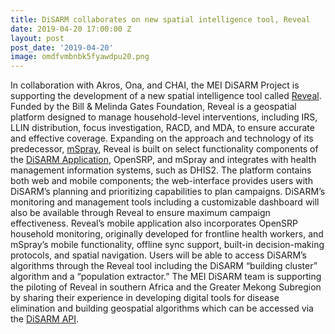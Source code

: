 ```yaml
---
title: DiSARM collaborates on new spatial intelligence tool, Reveal
date: 2019-04-20 17:00:00 Z
layout: post
post_date: '2019-04-20'
image: omdfvmbnbk5fyawdpu20.png
---
```


In collaboration with Akros, Ona, and CHAI, the MEI DiSARM Project is supporting the development of a new spatial intelligence tool called [Reveal](https://revealprecision.com/). Funded by the Bill & Melinda Gates Foundation, Reveal is a geospatial platform designed to manage household-level interventions, including IRS, LLIN distribution, focus investigation, RACD, and MDA, to ensure accurate and effective coverage. Expanding on the approach and technology of its predecessor, [mSpray](https://mspray.com/), Reveal is built on select functionality components of the [DiSARM Application](http://www.disarm.io/app/), OpenSRP, and mSpray and integrates with health management information systems, such as DHIS2. The platform contains both web and mobile components; the web-interface provides users with DiSARM’s planning and prioritizing capabilities to plan campaigns. DiSARM’s monitoring and management tools including a customizable dashboard will also be available through Reveal to ensure maximum campaign effectiveness. Reveal’s mobile application also incorporates OpenSRP household monitoring, originally developed for frontline health workers, and mSpray’s mobile functionality, offline sync support, built-in decision-making protocols, and spatial navigation. Users will be able to access DiSARM’s algorithms through the Reveal tool including the DiSARM “building cluster” algorithm and a “population extractor.” The MEI DiSARM team is supporting the piloting of Reveal in southern Africa and the Greater Mekong Subregion by sharing their experience in developing digital tools for disease elimination and building geospatial algorithms which can be accessed via the [DiSARM API](http://www.disarm.io/api/).



